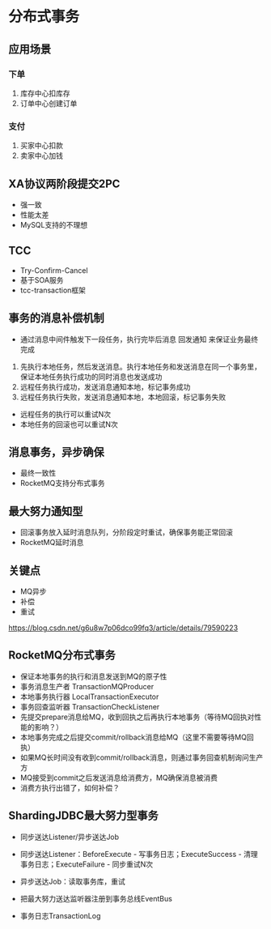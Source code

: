 # 分布式事务

## 应用场景

### 下单
1. 库存中心扣库存
2. 订单中心创建订单

### 支付
1. 买家中心扣款
2. 卖家中心加钱


## XA协议两阶段提交2PC
- 强一致
- 性能太差
- MySQL支持的不理想

## TCC
- Try-Confirm-Cancel
- 基于SOA服务
- tcc-transaction框架

## 事务的消息补偿机制
- 通过消息中间件触发下一段任务，执行完毕后消息 回发通知 来保证业务最终完成

1. 先执行本地任务，然后发送消息。执行本地任务和发送消息在同一个事务里，保证本地任务执行成功的同时消息也发送成功
2. 远程任务执行成功，发送消息通知本地，标记事务成功
3. 远程任务执行失败，发送消息通知本地，本地回滚，标记事务失败
- 远程任务的执行可以重试N次
- 本地任务的回滚也可以重试N次

## 消息事务，异步确保
- 最终一致性
- RocketMQ支持分布式事务

## 最大努力通知型
- 回滚事务放入延时消息队列，分阶段定时重试，确保事务能正常回滚
- RocketMQ延时消息

## 关键点
- MQ异步
- 补偿
- 重试

https://blog.csdn.net/g6u8w7p06dco99fq3/article/details/79590223

## RocketMQ分布式事务
- 保证本地事务的执行和消息发送到MQ的原子性
- 事务消息生产者 TransactionMQProducer
- 本地事务执行器 LocalTransactionExecutor
- 事务回查监听器 TransactionCheckListener
- 先提交prepare消息给MQ，收到回执之后再执行本地事务（等待MQ回执对性能的影响？）
- 本地事务完成之后提交commit/rollback消息给MQ（这里不需要等待MQ回执）
- 如果MQ长时间没有收到commit/rollback消息，则通过事务回查机制询问生产方
- MQ接受到commit之后发送消息给消费方，MQ确保消息被消费
- 消费方执行出错了，如何补偿？

## ShardingJDBC最大努力型事务
- 同步送达Listener/异步送达Job
- 同步送达Listener：BeforeExecute - 写事务日志；ExecuteSuccess - 清理事务日志；ExecuteFailure - 同步重试N次
- 异步送达Job：读取事务库，重试

- 把最大努力送达监听器注册到事务总线EventBus
- 事务日志TransactionLog





